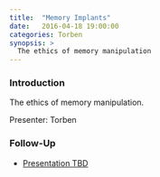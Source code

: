```yaml
---
title:  "Memory Implants"
date:   2016-04-18 19:00:00
categories: Torben
synopsis: >
  The ethics of memory manipulation
---
```


### Introduction

The ethics of memory manipulation.

Presenter: Torben

### Follow-Up

* [Presentation TBD](/assets/present/tbd.pdf) 

